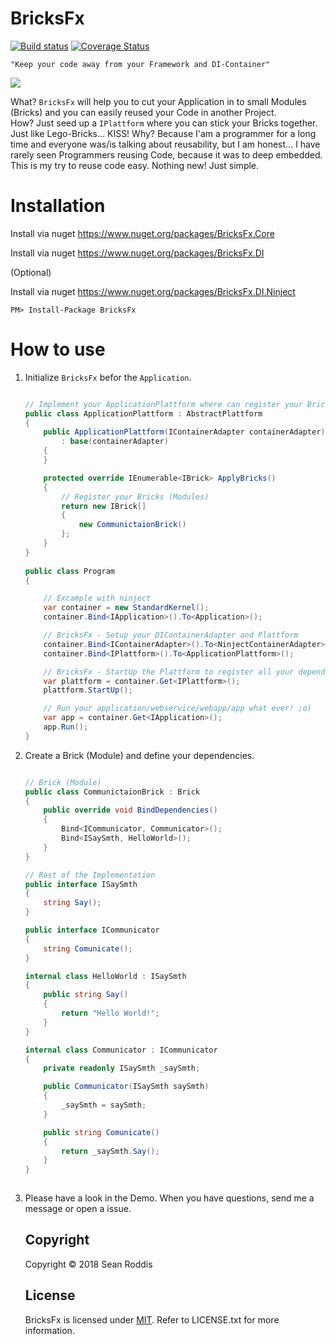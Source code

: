 # BricksFx

[![Build status](https://ci.appveyor.com/api/projects/status/ui3ylss69px8owb1/branch/master?svg=true)](https://ci.appveyor.com/project/SRoddis/bricksfx/branch/master) [![Coverage Status](https://coveralls.io/repos/github/SRoddis/BricksFx/badge.svg?branch=master)](https://coveralls.io/github/SRoddis/BricksFx?branch=master)

`"Keep your code away from your Framework and DI-Container"`

![](https://media.giphy.com/media/3o6gb2QV3meosD8jkI/giphy.gif)

What? `BricksFx` will help you to cut your Application in to small Modules (Bricks) and you can easily reused your Code in another Project.  
How? Just seed up a `IPlattform` where you can stick your Bricks together. Just like Lego-Bricks... KISS!
Why? Because I'am a programmer for a long time and everyone was/is talking about reusability, but I am honest... I have rarely seen Programmers reusing Code, because it was to deep embedded.
This is my try to reuse code easy. Nothing new! Just simple. 


# Installation

Install via nuget https://www.nuget.org/packages/BricksFx.Core

Install via nuget https://www.nuget.org/packages/BricksFx.DI

(Optional)

Install via nuget https://www.nuget.org/packages/BricksFx.DI.Ninject

```
PM> Install-Package BricksFx
```

# How to use

1. Initialize `BricksFx` befor the `Application`.

    ```csharp
    
    // Implement your ApplicationPlattform where can register your Bricks (Modules)
    public class ApplicationPlattform : AbstractPlattform
    {
        public ApplicationPlattform(IContainerAdapter containerAdapter)
            : base(containerAdapter)
        {
        }

        protected override IEnumerable<IBrick> ApplyBricks()
        {
            // Register your Bricks (Modules)
            return new IBrick[]
            {
                new CommunictaionBrick()
            };
        }
    }
        
    public class Program
    {
    
        // Excample with ninject
        var container = new StandardKernel();
        container.Bind<IApplication>().To<Application>();
    
        // BricksFx - Setup your DIContainerAdapter and Plattform
        container.Bind<IContainerAdapter>().To<NinjectContainerAdapter>();
        container.Bind<IPlattform>().To<ApplicationPlattform>();

        // BricksFx - StartUp the Plattform to register all your dependencies
        var plattform = container.Get<IPlattform>();
        plattform.StartUp();

        // Run your application/webservice/webapp/app what ever! ;o)        
        var app = container.Get<IApplication>();
        app.Run();
    }
    
    ```
    
2. Create a Brick (Module) and define your dependencies. 

    ```csharp
    
    // Brick (Module)
    public class CommunictaionBrick : Brick
    {
        public override void BindDependencies()
        {
            Bind<ICommunicator, Communicator>();
            Bind<ISaySmth, HelloWorld>();
        }
    }
    
    // Rest of the Implementation
    public interface ISaySmth
    {
        string Say();
    }
    
    public interface ICommunicator
    {
        string Comunicate();
    }
    
    internal class HelloWorld : ISaySmth
    {      
        public string Say()
        {
            return "Hello World!";
        }
    }
    
    internal class Communicator : ICommunicator
    {
        private readonly ISaySmth _saySmth;

        public Communicator(ISaySmth saySmth)
        {
            _saySmth = saySmth;
        }

        public string Comunicate()
        {
            return _saySmth.Say();
        }
    }
        
    ```
    
3. Please have a look in the Demo. When you have questions, send me a message or open a issue. 
    
    ## Copyright
    
    Copyright © 2018 Sean Roddis
    
    ## License
    
    BricksFx is licensed under [MIT](http://www.opensource.org/licenses/mit-license.php "Read more about the MIT license form"). Refer to LICENSE.txt for more information.